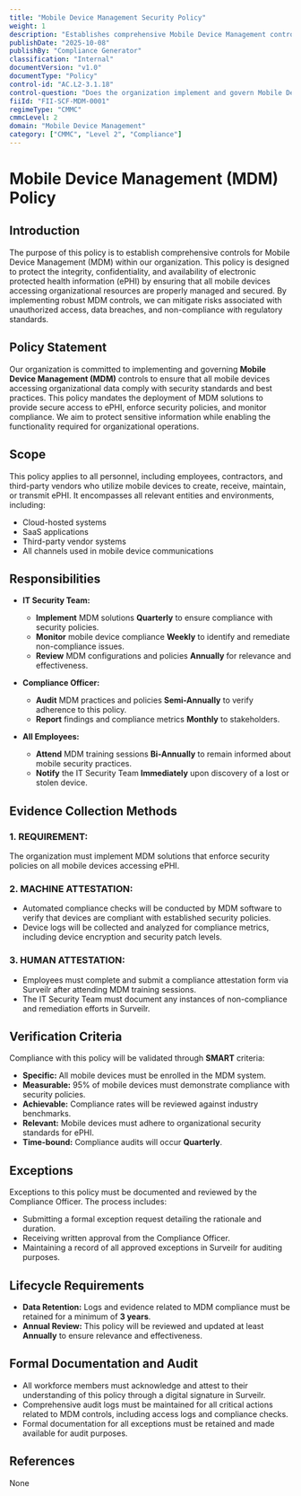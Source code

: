 ```yaml
---
title: "Mobile Device Management Security Policy"
weight: 1
description: "Establishes comprehensive Mobile Device Management controls to protect ePHI and ensure compliance with security standards across all mobile devices."
publishDate: "2025-10-08"
publishBy: "Compliance Generator"
classification: "Internal"
documentVersion: "v1.0"
documentType: "Policy"
control-id: "AC.L2-3.1.18"
control-question: "Does the organization implement and govern Mobile Device Management (MDM) controls?"
fiiId: "FII-SCF-MDM-0001"
regimeType: "CMMC"
cmmcLevel: 2
domain: "Mobile Device Management"
category: ["CMMC", "Level 2", "Compliance"]
---
```


# Mobile Device Management (MDM) Policy

## Introduction
The purpose of this policy is to establish comprehensive controls for Mobile Device Management (MDM) within our organization. This policy is designed to protect the integrity, confidentiality, and availability of electronic protected health information (ePHI) by ensuring that all mobile devices accessing organizational resources are properly managed and secured. By implementing robust MDM controls, we can mitigate risks associated with unauthorized access, data breaches, and non-compliance with regulatory standards.

## Policy Statement
Our organization is committed to implementing and governing **Mobile Device Management (MDM)** controls to ensure that all mobile devices accessing organizational data comply with security standards and best practices. This policy mandates the deployment of MDM solutions to provide secure access to ePHI, enforce security policies, and monitor compliance. We aim to protect sensitive information while enabling the functionality required for organizational operations.

## Scope
This policy applies to all personnel, including employees, contractors, and third-party vendors who utilize mobile devices to create, receive, maintain, or transmit ePHI. It encompasses all relevant entities and environments, including:
- Cloud-hosted systems
- SaaS applications
- Third-party vendor systems
- All channels used in mobile device communications

## Responsibilities
- **IT Security Team:** 
  - **Implement** MDM solutions **Quarterly** to ensure compliance with security policies.
  - **Monitor** mobile device compliance **Weekly** to identify and remediate non-compliance issues.
  - **Review** MDM configurations and policies **Annually** for relevance and effectiveness.

- **Compliance Officer:** 
  - **Audit** MDM practices and policies **Semi-Annually** to verify adherence to this policy.
  - **Report** findings and compliance metrics **Monthly** to stakeholders.

- **All Employees:** 
  - **Attend** MDM training sessions **Bi-Annually** to remain informed about mobile security practices.
  - **Notify** the IT Security Team **Immediately** upon discovery of a lost or stolen device.

## Evidence Collection Methods

### 1. REQUIREMENT:
The organization must implement MDM solutions that enforce security policies on all mobile devices accessing ePHI.

### 2. MACHINE ATTESTATION:
- Automated compliance checks will be conducted by MDM software to verify that devices are compliant with established security policies. 
- Device logs will be collected and analyzed for compliance metrics, including device encryption and security patch levels.

### 3. HUMAN ATTESTATION:
- Employees must complete and submit a compliance attestation form via Surveilr after attending MDM training sessions.
- The IT Security Team must document any instances of non-compliance and remediation efforts in Surveilr.

## Verification Criteria
Compliance with this policy will be validated through **SMART** criteria:
- **Specific:** All mobile devices must be enrolled in the MDM system.
- **Measurable:** 95% of mobile devices must demonstrate compliance with security policies.
- **Achievable:** Compliance rates will be reviewed against industry benchmarks.
- **Relevant:** Mobile devices must adhere to organizational security standards for ePHI.
- **Time-bound:** Compliance audits will occur **Quarterly**.

## Exceptions
Exceptions to this policy must be documented and reviewed by the Compliance Officer. The process includes:
- Submitting a formal exception request detailing the rationale and duration.
- Receiving written approval from the Compliance Officer.
- Maintaining a record of all approved exceptions in Surveilr for auditing purposes.

## Lifecycle Requirements
- **Data Retention:** Logs and evidence related to MDM compliance must be retained for a minimum of **3 years**.
- **Annual Review:** This policy will be reviewed and updated at least **Annually** to ensure relevance and effectiveness.

## Formal Documentation and Audit
- All workforce members must acknowledge and attest to their understanding of this policy through a digital signature in Surveilr.
- Comprehensive audit logs must be maintained for all critical actions related to MDM controls, including access logs and compliance checks.
- Formal documentation for all exceptions must be retained and made available for audit purposes.

## References
None
